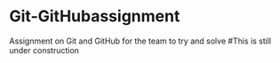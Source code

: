 # Git-GitHubassignment
Assignment on Git and GitHub for the team to try and solve
#This is still under construction

